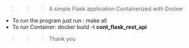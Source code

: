 >>> A simple Flask application Containerized with Docker
* To run the program just run : make all
* To run Container: docker build -t __cont_flask_rest_api__
>>> Thank you

